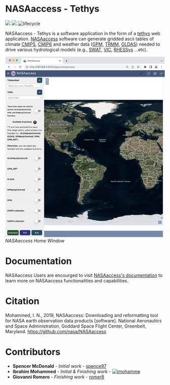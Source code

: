 # NASAaccess - Tethys

[![](https://img.shields.io/conda/dn/conda-forge/r-nasaaccess)](https://anaconda.org/conda-forge/r-nasaaccess)   [![](https://img.shields.io/readthedocs/nasaaccess?style=social)](https://nasaaccess.readthedocs.io/en/latest/index.html)  ![lifecycle](https://img.shields.io/badge/lifecycle-stable-sucess.svg?style=plastic&logo=appveyor) 

NASAaccess - Tethys is a software application in the form of a [tethys](https://www.tethysplatform.org/) web application. [NASAaccess](https://github.com/nasa/NASAaccess) software can generate gridded ascii tables of climate [CMIP5](https://pcmdi.llnl.gov/mips/cmip5/ "Coupled Model Intercomparison Project Phase 5"), [CMIP6](https://pcmdi.llnl.gov/CMIP6/ "Coupled Model Intercomparison Project Phase 6") and weather data ([GPM](https://gpm.nasa.gov/data/directory "Global Precipitation Measurement"), [TRMM](https://gpm.nasa.gov/missions/trmm "Tropical Rainfall Measuring Mission"), [GLDAS](https://ldas.gsfc.nasa.gov/gldas "Global Land Data Assimilation System")) needed to drive various hydrological models (e.g., [SWAT](https://swat.tamu.edu/ "Soil & Water Assessment Tool"), [VIC](https://github.com/UW-Hydro/VIC "Variable Infiltration Capacity"), [RHESSys](https://github.com/RHESSys/RHESSys "The Regional Hydro-Ecological Simulation System") …etc).


![NASAaccess Home Window](docs/images/nasaaccess_home_window.png)
*NASAaccess Home Window*



# Documentation

NASAaccess Users are encourged to visit [NASAaccess's documentation](https://nasaaccess.readthedocs.io/en/latest/index.html) to learn more on NASAaccess functionalities and capabilities. 


# Citation

Mohammed, I. N., 2019, NASAaccess: Downloading and reformatting tool for NASA earth observation data products [software]. National Aeronautics and Space Administration, Goddard Space Flight Center, Greenbelt, Maryland. https://github.com/nasa/NASAaccess

# Contributors
* **Spencer McDonald** - *Initial work* - [spence97](https://github.com/spence97)
* **Ibrahim Mohammed** -  *Initial & Finishing work* -  [![imohamme](https://info.orcid.org/wp-content/uploads/2019/11/orcid_16x16.png)](https://orcid.org/0000-0002-6542-319X)
* **Giovanni Romero** - *Finishing work* - [romer8](https://github.com/romer8)
